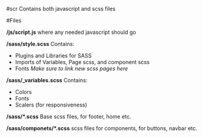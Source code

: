 #scr
Contains both javascript and scss files

#Files

**/js/script.js** where any needed javascript should go

**/sass/style.scss** Contains:
- Plugins and Libraries for SASS
- Imports of Variables, Page scss, and component scss
- Fonts
*Make sure to link new scss pages here*

**/sass/_variables.scss** Contains:
- Colors
- Fonts
- Scalers (for responsiveness) 

**/sass/\*.scss** Base scss files, for footer, home etc.

**/sass/componets/\*.scss** scss files for components, for buttons, navbar etc.